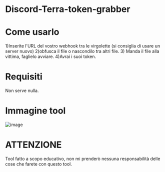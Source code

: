 # Discord-Terra-token-grabber

# Come usarlo

1)Inserite l'URL del vostro webhook tra le virgolette (si consiglia di usare un server nuovo) 
2)obfusca il file o nascondilo tra altri file.
3) Manda il file alla vittima, faglielo avviare.
4)Avrai i suoi token.

# Requisiti

Non serve nulla.


# Immagine tool


![image](https://user-images.githubusercontent.com/102015585/229343818-e8328559-70c0-4a56-802b-bcf69dd97b45.png)



# ATTENZIONE

Tool fatto a scopo educativo, non mi prenderò nessuna responsabilità delle cose che farete con questo tool.



